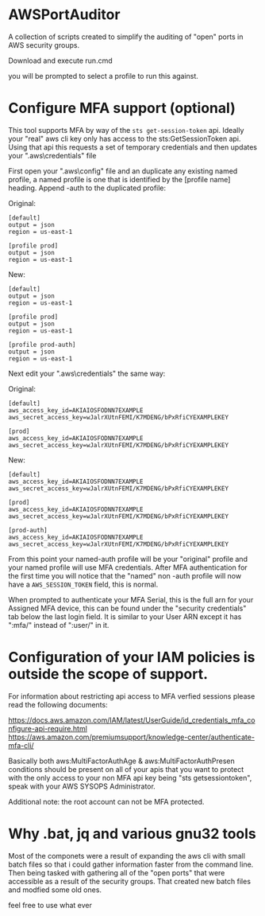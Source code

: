 # AWSPortAuditor
A collection of scripts created to simplify the auditing of "open" ports in AWS security groups.

Download and execute run.cmd

you will be prompted to select a profile to run this against. 

# Configure MFA support (optional)

This tool supports MFA by way of the `sts get-session-token` api. Ideally your "real" aws cli key only has access to the sts:GetSessionToken api. Using that api this requests a set of temporary credentials and then updates your "<home>\.aws\credentials" file

First open your "<home>\.aws\config" file and an duplicate any existing named  profile, a named profile is one that is identified by the [profile name] heading. Append -auth to the duplicated profile:
  
Original:

    [default]
    output = json
    region = us-east-1
    
    [profile prod]
    output = json
    region = us-east-1

New:

    [default]
    output = json
    region = us-east-1
    
    [profile prod]
    output = json
    region = us-east-1
    
    [profile prod-auth]
    output = json
    region = us-east-1

Next edit your "<home>\.aws\credentials" the same way:
  
  Original:

    [default]
    aws_access_key_id=AKIAIOSFODNN7EXAMPLE
    aws_secret_access_key=wJalrXUtnFEMI/K7MDENG/bPxRfiCYEXAMPLEKEY

    [prod]
    aws_access_key_id=AKIAIOSFODNN7EXAMPLE
    aws_secret_access_key=wJalrXUtnFEMI/K7MDENG/bPxRfiCYEXAMPLEKEY

  
  New:

    [default]
    aws_access_key_id=AKIAIOSFODNN7EXAMPLE
    aws_secret_access_key=wJalrXUtnFEMI/K7MDENG/bPxRfiCYEXAMPLEKEY

    [prod]
    aws_access_key_id=AKIAIOSFODNN7EXAMPLE
    aws_secret_access_key=wJalrXUtnFEMI/K7MDENG/bPxRfiCYEXAMPLEKEY
    
    [prod-auth]
    aws_access_key_id=AKIAIOSFODNN7EXAMPLE
    aws_secret_access_key=wJalrXUtnFEMI/K7MDENG/bPxRfiCYEXAMPLEKEY

From this point your named-auth profile will be your "original" profile and your named profile will use MFA credentials. After MFA authentication for the first time you will notice that the "named" non -auth profile will now have a `AWS_SESSION_TOKEN` field, this is normal.

When prompted to authenticate your MFA Serial, this is the full arn for your Assigned MFA device, this can be found under the "security credentials" tab below the last login field. It is similar to your User ARN except it has ":mfa/" instead of ":user/" in it. 

# Configuration of your IAM policies is outside the scope of support.
For information about restricting api access to MFA verfied sessions please read the following documents:

https://docs.aws.amazon.com/IAM/latest/UserGuide/id_credentials_mfa_configure-api-require.html
https://aws.amazon.com/premiumsupport/knowledge-center/authenticate-mfa-cli/


Basically both aws:MultiFactorAuthAge & aws:MultiFactorAuthPresen conditions should be  present on all of your apis that you want to protect with the only access to your non MFA api key being "sts getsessiontoken", speak with your AWS SYSOPS Administrator.

Additional note: the root account can not be MFA protected.


# Why .bat, jq and various gnu32 tools
Most of the componets were a result of expanding the aws cli with small batch files so that i could gather information faster from the command line. Then being tasked with gathering all of the "open ports" that were accessible as a result of the security groups. That created new batch files and modfied some old ones. 

feel free to use what ever 

